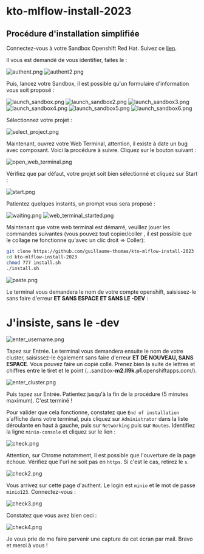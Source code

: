 # kto-mlflow-install-2023

## Procédure d'installation simplifiée

Connectez-vous à votre Sandbox Openshift Red Hat. Suivez ce [lien](https://console.redhat.com/openshift/sandbox).

Il vous est demandé de vous identifier, faites le : 

![authent.png](img/authent.png)
![authent2.png](img/authent2.png)

Puis, lancez votre Sandbox, il est possible qu'un formulaire d'information vous soit proposé :

![launch_sandbox.png](img/launch_sandbox.png)
![launch_sandbox2.png](img/launch_sandbox2.png)
![launch_sandbox3.png](img/launch_sandbox3.png)
![launch_sandbox4.png](img/launch_sandbox4.png)
![launch_sandbox5.png](img/launch_sandbox5.png)
![launch_sandbox6.png](img/launch_sandbox6.png)

Sélectionnez votre projet : 

![select_project.png](img/select_project.png)

Maintenant, ouvrez votre Web Terminal, attention, il existe à date un bug avec composant. Voici la procédure à suivre.
Cliquez sur le bouton suivant : 

![open_web_terminal.png](img/open_web_terminal.png)

Vérifiez que par défaut, votre projet soit bien sélectionné et cliquez sur Start : 

![start.png](img/start.png)

Patientez quelques instants, un prompt vous sera proposé : 

![waiting.png](img/waiting.png)
![web_terminal_started.png](img/web_terminal_started.png)

Maintenant que votre web terminal est démarré, veuillez jouer les commandes suivantes (vous pouvez tout copier/coller
, il est possible que le collage ne fonctionne qu'avec un clic droit => Coller):
```bash
git clone https://github.com/guillaume-thomas/kto-mlflow-install-2023
cd kto-mlflow-install-2023
chmod 777 install.sh
./install.sh

```

![paste.png](img/paste.png)

Le terminal vous demandera le nom de votre compte openshift, saisissez-le sans faire d'erreur **ET SANS ESPACE ET SANS LE -DEV** :
# J'insiste, sans le -dev
![enter_username.png](img/enter_username.png)

Tapez sur Entrée.
Le terminal vous demandera ensuite le nom de votre cluster, saisissez-le également sans faire d'erreur **ET DE NOUVEAU, SANS ESPACE**.
Vous pouvez faire un copié collé. Prenez bien la suite de lettres et chiffres entre le tiret et le point (...sandbox-**m2.ll9k.p1**.openshiftapps.com/). 

![enter_cluster.png](img/enter_cluster.png)

Puis tapez sur Entrée. Patientez jusqu'à la fin de la procédure (5 minutes maximum). C'est terminé !

Pour valider que cela fonctionne, constatez que `End of installation` s'affiche dans votre terminal, puis cliquez sur `Administrator`
dans la liste déroulante en haut à gauche, puis sur `Networking` puis sur `Routes`. Identifiez la ligne `minio-console` et cliquez sur le lien :

![check.png](img/check.png)

Attention, sur Chrome notamment, il est possible que l'ouverture de la page échoue. Vérifiez que l'url ne soit pas en `https`.
Si c'est le cas, retirez le `s`.

![check2.png](img/check2.png)

Vous arrivez sur cette page d'authent. Le login est `minio` et le mot de passe `minio123`. Connectez-vous :

![check3.png](img/check3.png)

Constatez que vous avez bien ceci : 

![check4.png](img/check4.png)

Je vous prie de me faire parvenir une capture de cet écran par mail. Bravo et merci à vous !

